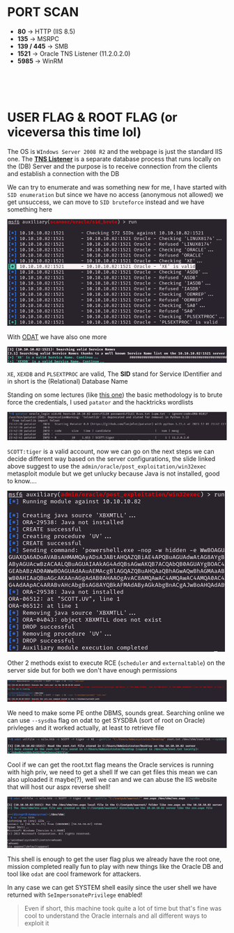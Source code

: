 # PORT SCAN
* **80** &#8594; HTTP (IIS 8.5)
* **135** &#8594; MSRPC
* **139 / 445** &#8594; SMB
* **1521** &#8594; Oracle TNS Listener (11.2.0.2.0)
* **5985** &#8594; WinRM

<br><br><br>

# USER FLAG & ROOT FLAG (or viceversa this time lol)
The OS is `WIndows Server 2008 R2` and the webpage is just the standard IIS one. The **<u>TNS Listener</u>** is a separate database process that runs locally on the (DB) Server and the purpose is to receive connection from the clients and establish a connection with the DB 

We can try to enumerate and was something new for me, I have started with `SID enumeration` but since we have no access (anonymous not allowed) we get unsuccess, we can move to `SID bruteforce` instead and we have something here

![384cf2557e572eab715e60f83dd156d3.png](img/384cf2557e572eab715e60f83dd156d3.png)

With [ODAT](https://github.com/quentinhardy/odat) we have also one more 

![744dbd9cdb7de2537577c0011f6d0013.png](img/744dbd9cdb7de2537577c0011f6d0013.png)

`XE`, `XEXDB` and `PLSEXTPROC` are valid, The **SID** stand for Service IDentifier and in short is the (Relational) Database Name

Standing on some lectures (like [this one](https://www.blackhat.com/presentations/bh-usa-09/GATES/BHUSA09-Gates-OracleMetasploit-SLIDES.pdf)) the basic methodology is to brute force the credentials, I used `patator` and the hacktricks wordlists

![9d899ccb96640b2753e8abad7d530cda.png](img/9d899ccb96640b2753e8abad7d530cda.png)

`SCOTT:tiger` is a valid account, now we can go on the next steps we can decide different way based on the server configurations, the slide linked above suggest to use the `admin/oracle/post_exploitation/win32exec` metasploit module but we get unlucky because Java is not installed, good to know....

![6a6aafe04e287c268a5adfb8f93b0881.png](img/6a6aafe04e287c268a5adfb8f93b0881.png)

Other 2 methods exist to execute RCE (`scheduler` and `externaltable`) on the server side but for both we don't have enough permissions

![56b6de5f8d775a2d87bd9ef35e9c0cca.png](img/56b6de5f8d775a2d87bd9ef35e9c0cca.png)

We need to make some PE onthe DBMS, sounds great. Searching online we can use `--sysdba` flag on odat to get SYSDBA (sort of root on Oracle) privleges and it worked actually, at least to retrieve file

![b5393c5ed4d889ee16fc29fa7b80f337.png](img/b5393c5ed4d889ee16fc29fa7b80f337.png)

Cool if we can get the root.txt flag means the Oracle services is running with high priv, we need to get a shell
If we can get files this mean we can also uploaded it maybe(?), well we can and we can abuse the IIS website that will host our aspx reverse shell!

![0fbad668d94ce471b21242b6a8516488.png](img/0fbad668d94ce471b21242b6a8516488.png)

This shell is enough to get the user flag plus we already have the root one, mission completed really fun to play with new things like the Oracle DB and tool like `odat` are cool framework for attackers.

In any case we can get SYSTEM shell easily since the user shell we have returned with `SeImpersonatePrivilege` enabled!

> Even if short, this machine took quite a lot of time but that's fine was cool to understand the Oracle internals and all different ways to exploit it
